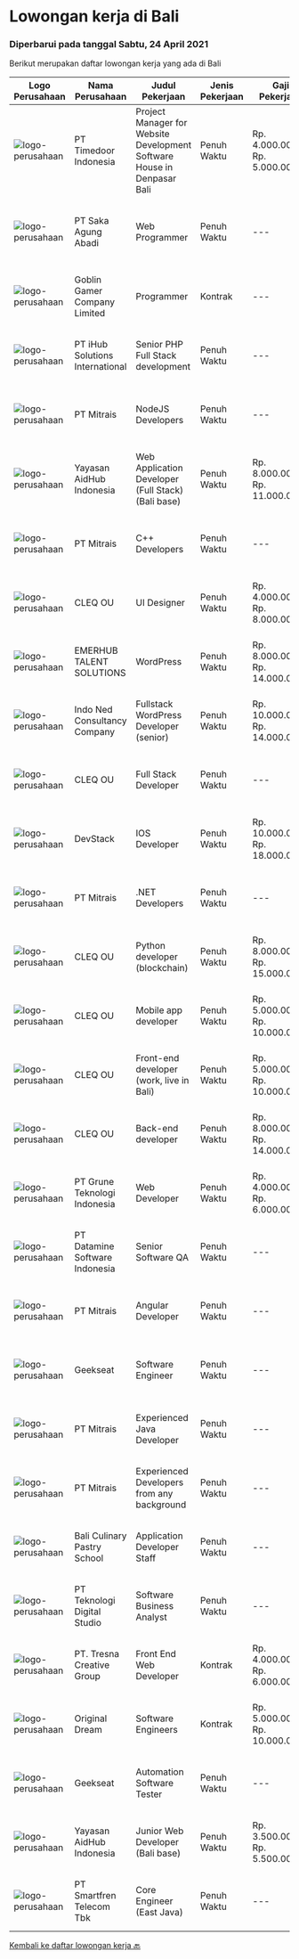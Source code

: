 
  # Lowongan kerja di Bali

  ### Diperbarui pada tanggal Sabtu, 24 April 2021

  Berikut merupakan daftar lowongan kerja yang ada di Bali

  |Logo Perusahaan | Nama Perusahaan | Judul Pekerjaan | Jenis Pekerjaan | Gaji Pekerjaan | Lokasi | Deskripsi | Tanggal diunggah | Pranala |
  | -------------- | --------------- | --------------- | --------- | --------- | -------------- | ------- | ----------- | ----------- |
  |![logo-perusahaan](https://image-service-cdn.seek.com.au/6a4bab02b8ff094d0604859dad47a24f6448e298/ee4dce1061f3f616224767ad58cb2fc751b8d2dc)|PT Timedoor Indonesia|Project Manager for Website Development Software House in Denpasar Bali|Penuh Waktu|Rp. 4.000.000-Rp. 5.000.000|Bali|If you want to grow up yourself, Timedoor is one of the best places for your career. Our team has come from various culture. We welcome young people...|Jumat, 23 April 2021|https://www.jobstreet.co.id/id/job/project-manager-for-website-development-software-house-in-denpasar-bali-3506259?token=0~54e59686-9cda-48bd-ac26-6c7eac6707df&sectionRank=1&jobId=jobstreet-id-job-3506259|
|![logo-perusahaan](https://image-service-cdn.seek.com.au/a2bb0e93410ccd2bcb8bb19feabfc93f54bd74d9/ee4dce1061f3f616224767ad58cb2fc751b8d2dc)|PT Saka Agung Abadi|Web Programmer|Penuh Waktu|---|Denpasar|Skill 1.	Pengembang aplikasi Full Stack (PHP/Laravel,MySQL/PostgreSQL,CSS Framework)2.	Mempunyai dasar pengetahuan dalam menggunakan JavaScript dan...|Jumat, 23 April 2021|https://www.jobstreet.co.id/id/job/web-programmer-3515121?token=0~54e59686-9cda-48bd-ac26-6c7eac6707df&sectionRank=2&jobId=jobstreet-id-job-3515121|
|![logo-perusahaan](https://image-service-cdn.seek.com.au/fe39cde3ef9d4dc6ecaffde1d27b59e40c5b2874/ee4dce1061f3f616224767ad58cb2fc751b8d2dc)|Goblin Gamer Company Limited|Programmer|Kontrak|---|Bali|Job HighlightsTo develop a logistic system for internal using web application / system.Software system development &amp; programming...|Kamis, 22 April 2021|https://www.jobstreet.co.id/id/job/programmer-4545842/origin/my?token=0~54e59686-9cda-48bd-ac26-6c7eac6707df&sectionRank=3&jobId=jobstreet-my-job-4545842|
|![logo-perusahaan](https://image-service-cdn.seek.com.au/ea34d56499eec708c3baffaa79a7a5d6677d0a3f/ee4dce1061f3f616224767ad58cb2fc751b8d2dc)|PT iHub Solutions International|Senior PHP Full Stack development|Penuh Waktu|---|Bali|PHP Senior ProgrammerPT IHub Solutions InternationalAbout PT IHub Solutions International:PT IHub Solutions International is a rapidly growing...|Jumat, 23 April 2021|https://www.jobstreet.co.id/id/job/senior-php-full-stack-development-3501957?token=0~54e59686-9cda-48bd-ac26-6c7eac6707df&sectionRank=4&jobId=jobstreet-id-job-3501957|
|![logo-perusahaan](https://image-service-cdn.seek.com.au/873c75fc9ed6df00967320d343e4e2a794129d8b/ee4dce1061f3f616224767ad58cb2fc751b8d2dc)|PT Mitrais|NodeJS Developers|Penuh Waktu|---|Bali|Build your Career with Mitrais! We're urgently looking for experienced NodeJS Developers to be part of our team for an immediate start.Our client is a...|Rabu, 21 April 2021|https://www.jobstreet.co.id/id/job/nodejs-developers-3504003?token=0~54e59686-9cda-48bd-ac26-6c7eac6707df&sectionRank=5&jobId=jobstreet-id-job-3504003|
|![logo-perusahaan](https://image-service-cdn.seek.com.au/078669adaefe01e135b5e151d105709a8092f2c6/ee4dce1061f3f616224767ad58cb2fc751b8d2dc)|Yayasan AidHub Indonesia|Web Application Developer (Full Stack) (Bali base)|Penuh Waktu|Rp. 8.000.000-Rp. 11.000.000|Kuta|Responsibilities: This role will report to the IT Manager Candidate must be able to manage the complete software development process of the our...|Kamis, 22 April 2021|https://www.jobstreet.co.id/id/job/web-application-developer-full-stack-bali-base-3505479?token=0~54e59686-9cda-48bd-ac26-6c7eac6707df&sectionRank=6&jobId=jobstreet-id-job-3505479|
|![logo-perusahaan](https://image-service-cdn.seek.com.au/873c75fc9ed6df00967320d343e4e2a794129d8b/ee4dce1061f3f616224767ad58cb2fc751b8d2dc)|PT Mitrais|C++ Developers|Penuh Waktu|---|Bali|Build your Career with Mitrais! We know that many C++ developers are stuck in jobs where they are supporting and enhancing legacy systems.  Are you...|Selasa, 20 April 2021|https://www.jobstreet.co.id/id/job/c-developers-3497430?token=0~54e59686-9cda-48bd-ac26-6c7eac6707df&sectionRank=7&jobId=jobstreet-id-job-3497430|
|![logo-perusahaan](https://image-service-cdn.seek.com.au/8b74d54d6ee7885f907464ca2714223178d371a4/ee4dce1061f3f616224767ad58cb2fc751b8d2dc)|CLEQ OU|UI Designer|Penuh Waktu|Rp. 4.000.000-Rp. 8.000.000|Badung|About MelalieMelalie is a peer-to-peer (P2P) mobility marketplace. On the Melalie platform, people can rent vehicles from each other, without the need...|Selasa, 20 April 2021|https://www.jobstreet.co.id/id/job/ui-designer-3511600?token=0~54e59686-9cda-48bd-ac26-6c7eac6707df&sectionRank=8&jobId=jobstreet-id-job-3511600|
|![logo-perusahaan](https://image-service-cdn.seek.com.au/956863e93e04787db617ea3231d4e0793b12d127/ee4dce1061f3f616224767ad58cb2fc751b8d2dc)|EMERHUB TALENT SOLUTIONS|WordPress|Penuh Waktu|Rp. 8.000.000-Rp. 14.000.000|Bali|Candidate must possess at least Bachelor's Degree in any field. Required language(s): English At least 2 Year(s) of working experience in the related...|Senin, 19 April 2021|https://www.jobstreet.co.id/id/job/wordpress-3510497?token=0~54e59686-9cda-48bd-ac26-6c7eac6707df&sectionRank=9&jobId=jobstreet-id-job-3510497|
|![logo-perusahaan](https://image-service-cdn.seek.com.au/1e77c76f98b2bd372756f97c5665231db8e7e19a/ee4dce1061f3f616224767ad58cb2fc751b8d2dc)|Indo Ned Consultancy Company|Fullstack WordPress Developer (senior)|Penuh Waktu|Rp. 10.000.000-Rp. 14.000.000|Bali|This job is not at IndoNed. You will be working for a Dutch company called U Digital (U B.V.) in Indonesia. U Digital is responsible for the selection...|Jumat, 23 April 2021|https://www.jobstreet.co.id/id/job/fullstack-wordpress-developer-senior-3515915?token=0~54e59686-9cda-48bd-ac26-6c7eac6707df&sectionRank=10&jobId=jobstreet-id-job-3515915|
|![logo-perusahaan](https://image-service-cdn.seek.com.au/54f28e3300fe2711cae0fa036939e6659a80604e/ee4dce1061f3f616224767ad58cb2fc751b8d2dc)|CLEQ OU|Full Stack Developer|Penuh Waktu|---|Badung|About ItsavirusItsavirus is a software company with offices in Bali, Singapore and Amsterdam. With a relative small group of people, we work on great...|Selasa, 20 April 2021|https://www.jobstreet.co.id/id/job/full-stack-developer-3511669?token=0~54e59686-9cda-48bd-ac26-6c7eac6707df&sectionRank=11&jobId=jobstreet-id-job-3511669|
|![logo-perusahaan](https://image-service-cdn.seek.com.au/844257ddb833c49271ee7ad25cc992ad33374fa6/ee4dce1061f3f616224767ad58cb2fc751b8d2dc)|DevStack|IOS Developer|Penuh Waktu|Rp. 10.000.000-Rp. 18.000.000|Denpasar|We are looking for exception and experience iOS Developer to join our team in Bandung or Bali. General requirement At least Bachelor degree from...|Rabu, 21 April 2021|https://www.jobstreet.co.id/id/job/ios-developer-3504227?token=0~54e59686-9cda-48bd-ac26-6c7eac6707df&sectionRank=12&jobId=jobstreet-id-job-3504227|
|![logo-perusahaan](https://image-service-cdn.seek.com.au/873c75fc9ed6df00967320d343e4e2a794129d8b/ee4dce1061f3f616224767ad58cb2fc751b8d2dc)|PT Mitrais|.NET Developers|Penuh Waktu|---|Denpasar|Build your Career with Mitrais !  We're looking for experienced .NET Software Engineers to be part of our team.  What will you be doing ?  Coding high...|Selasa, 20 April 2021|https://www.jobstreet.co.id/id/job/net-developers-3497433?token=0~54e59686-9cda-48bd-ac26-6c7eac6707df&sectionRank=13&jobId=jobstreet-id-job-3497433|
|![logo-perusahaan](https://image-service-cdn.seek.com.au/54f28e3300fe2711cae0fa036939e6659a80604e/ee4dce1061f3f616224767ad58cb2fc751b8d2dc)|CLEQ OU|Python developer (blockchain)|Penuh Waktu|Rp. 8.000.000-Rp. 15.000.000|Badung|About MelalieMelalie is a peer-to-peer (P2P) mobility marketplace. On the Melalie platform, people can rent vehicles from each other, without the need...|Selasa, 20 April 2021|https://www.jobstreet.co.id/id/job/python-developer-blockchain-3511531?token=0~54e59686-9cda-48bd-ac26-6c7eac6707df&sectionRank=14&jobId=jobstreet-id-job-3511531|
|![logo-perusahaan](https://image-service-cdn.seek.com.au/8b74d54d6ee7885f907464ca2714223178d371a4/ee4dce1061f3f616224767ad58cb2fc751b8d2dc)|CLEQ OU|Mobile app developer|Penuh Waktu|Rp. 5.000.000-Rp. 10.000.000|Badung|About MelalieMelalie is a peer-to-peer (P2P) mobility marketplace. On the Melalie platform, people can rent vehicles from each other, without the need...|Selasa, 20 April 2021|https://www.jobstreet.co.id/id/job/mobile-app-developer-3511642?token=0~54e59686-9cda-48bd-ac26-6c7eac6707df&sectionRank=15&jobId=jobstreet-id-job-3511642|
|![logo-perusahaan](https://image-service-cdn.seek.com.au/8b74d54d6ee7885f907464ca2714223178d371a4/ee4dce1061f3f616224767ad58cb2fc751b8d2dc)|CLEQ OU|Front-end developer (work, live in Bali)|Penuh Waktu|Rp. 5.000.000-Rp. 10.000.000|Badung|About ItsavirusItsavirus is a software company with offices in Bali, Singapore and Amsterdam. With a relative small group of people, we work on great...|Selasa, 20 April 2021|https://www.jobstreet.co.id/id/job/front-end-developer-work-live-in-bali-3511747?token=0~54e59686-9cda-48bd-ac26-6c7eac6707df&sectionRank=16&jobId=jobstreet-id-job-3511747|
|![logo-perusahaan](https://image-service-cdn.seek.com.au/8b74d54d6ee7885f907464ca2714223178d371a4/ee4dce1061f3f616224767ad58cb2fc751b8d2dc)|CLEQ OU|Back-end developer|Penuh Waktu|Rp. 8.000.000-Rp. 14.000.000|Badung|About ItsavirusItsavirus is a software company with offices in Bali, Singapore and Amsterdam. With a relative small group of people, we work on great...|Selasa, 20 April 2021|https://www.jobstreet.co.id/id/job/back-end-developer-3511706?token=0~54e59686-9cda-48bd-ac26-6c7eac6707df&sectionRank=17&jobId=jobstreet-id-job-3511706|
|![logo-perusahaan](https://image-service-cdn.seek.com.au/4be193adf001b1c1c83ee5da5c9445c770b61819/ee4dce1061f3f616224767ad58cb2fc751b8d2dc)|PT Grune Teknologi Indonesia|Web Developer|Penuh Waktu|Rp. 4.000.000-Rp. 6.000.000|Denpasar|Job Descriptions: Write programming code, either from scratch or adapting from other source code to meet business requirements. Candidates can choose...|Selasa, 20 April 2021|https://www.jobstreet.co.id/id/job/web-developer-3512561?token=0~54e59686-9cda-48bd-ac26-6c7eac6707df&sectionRank=18&jobId=jobstreet-id-job-3512561|
|![logo-perusahaan](https://image-service-cdn.seek.com.au/5d5a8b22cf20ff0659b17750bead6d36edb7ddb3/ee4dce1061f3f616224767ad58cb2fc751b8d2dc)|PT Datamine Software Indonesia|Senior Software QA|Penuh Waktu|---|Denpasar|Senior Software QADatamine Bali Based Role Rapidly Growing Global Organisation Datamine is currently seeking a highly organised, motivated and outcome...|Selasa, 20 April 2021|https://www.jobstreet.co.id/id/job/senior-software-qa-3498181?token=0~54e59686-9cda-48bd-ac26-6c7eac6707df&sectionRank=19&jobId=jobstreet-id-job-3498181|
|![logo-perusahaan](https://image-service-cdn.seek.com.au/873c75fc9ed6df00967320d343e4e2a794129d8b/ee4dce1061f3f616224767ad58cb2fc751b8d2dc)|PT Mitrais|Angular Developer|Penuh Waktu|---|Bali|Build your Career with Mitrais !  We're looking for experienced Angular Developer to be part of our team.  What will you be doing?  Liase with...|Selasa, 20 April 2021|https://www.jobstreet.co.id/id/job/angular-developer-3497434?token=0~54e59686-9cda-48bd-ac26-6c7eac6707df&sectionRank=20&jobId=jobstreet-id-job-3497434|
|![logo-perusahaan](https://image-service-cdn.seek.com.au/6ec369771236c060e2d7d7d46be9eee1432857a5/ee4dce1061f3f616224767ad58cb2fc751b8d2dc)|Geekseat|Software Engineer|Penuh Waktu|---|Denpasar|Have a seat with us! We are currently looking for an experienced Software Engineer to join our Awesome Engineering Team at our offices in Bali or...|Selasa, 20 April 2021|https://www.jobstreet.co.id/id/job/software-engineer-3498266?token=0~54e59686-9cda-48bd-ac26-6c7eac6707df&sectionRank=21&jobId=jobstreet-id-job-3498266|
|![logo-perusahaan](https://image-service-cdn.seek.com.au/873c75fc9ed6df00967320d343e4e2a794129d8b/ee4dce1061f3f616224767ad58cb2fc751b8d2dc)|PT Mitrais|Experienced Java Developer|Penuh Waktu|---|Bali|Build your Career with Mitrais!  We have clients who are urgently looking for Experienced Java developers for an immediate start. What will you be...|Rabu, 21 April 2021|https://www.jobstreet.co.id/id/job/experienced-java-developer-3504019?token=0~54e59686-9cda-48bd-ac26-6c7eac6707df&sectionRank=22&jobId=jobstreet-id-job-3504019|
|![logo-perusahaan](https://image-service-cdn.seek.com.au/873c75fc9ed6df00967320d343e4e2a794129d8b/ee4dce1061f3f616224767ad58cb2fc751b8d2dc)|PT Mitrais|Experienced Developers from any background|Penuh Waktu|---|Bali|Build your Career with Mitrais !  We're looking for experienced Software Engineers from any background to be part of our team.  What will you...|Selasa, 20 April 2021|https://www.jobstreet.co.id/id/job/experienced-developers-from-any-background-3497431?token=0~54e59686-9cda-48bd-ac26-6c7eac6707df&sectionRank=23&jobId=jobstreet-id-job-3497431|
|![logo-perusahaan](https://image-service-cdn.seek.com.au/d92719781ab4b4828d8e446422d470dcbba512e7/ee4dce1061f3f616224767ad58cb2fc751b8d2dc)|Bali Culinary Pastry School|Application Developer Staff|Penuh Waktu|---|Denpasar|Application developer (AD) team member in developing inhouse application. Working closely with AD supervisor to develop the application within...|Senin, 19 April 2021|https://www.jobstreet.co.id/id/job/application-developer-staff-3511024?token=0~54e59686-9cda-48bd-ac26-6c7eac6707df&sectionRank=24&jobId=jobstreet-id-job-3511024|
|![logo-perusahaan](https://image-service-cdn.seek.com.au/d9004f4adb674f15cd396dffb2aef597dbf2fef0/ee4dce1061f3f616224767ad58cb2fc751b8d2dc)|PT Teknologi Digital Studio|Software Business Analyst|Penuh Waktu|---|Denpasar|Perform requirements gathering with various stakeholders and translate the requirements into technical specifications. Analyze and decompose complex...|Sabtu, 17 April 2021|https://www.jobstreet.co.id/id/job/software-business-analyst-3509918?token=0~54e59686-9cda-48bd-ac26-6c7eac6707df&sectionRank=25&jobId=jobstreet-id-job-3509918|
|![logo-perusahaan](https://image-service-cdn.seek.com.au/9e992b72ae036143cf4e8e496636cbf855494db9/ee4dce1061f3f616224767ad58cb2fc751b8d2dc)|PT. Tresna Creative Group|Front End Web Developer|Kontrak|Rp. 4.000.000-Rp. 6.000.000|Bali|The Front End Developer will work alongside the Creative Director and/or Designers to help create websites, while at the same time, keeping the user...|Jumat, 16 April 2021|https://www.jobstreet.co.id/id/job/front-end-web-developer-3509097?token=0~54e59686-9cda-48bd-ac26-6c7eac6707df&sectionRank=26&jobId=jobstreet-id-job-3509097|
|![logo-perusahaan](https://image-service-cdn.seek.com.au/d3ae8e1874edee1c10187314a1bc1cb7c641c91e/ee4dce1061f3f616224767ad58cb2fc751b8d2dc)|Original Dream|Software Engineers|Kontrak|Rp. 5.000.000-Rp. 10.000.000|Badung|Smartmates is a Zoho consulting company with offices based in Bali. We help companies use Zoho apps for their business (see www.zoho.com). We're...|Jumat, 16 April 2021|https://www.jobstreet.co.id/id/job/software-engineers-3509463?token=0~54e59686-9cda-48bd-ac26-6c7eac6707df&sectionRank=27&jobId=jobstreet-id-job-3509463|
|![logo-perusahaan](https://image-service-cdn.seek.com.au/6ec369771236c060e2d7d7d46be9eee1432857a5/ee4dce1061f3f616224767ad58cb2fc751b8d2dc)|Geekseat|Automation Software Tester|Penuh Waktu|---|Badung|We’re looking for an Outstanding Automation Software Tester to join our Awesome Engineering Team at Bali or Bandung.As an Automation Software Tester...|Jumat, 16 April 2021|https://www.jobstreet.co.id/id/job/automation-software-tester-3508789?token=0~54e59686-9cda-48bd-ac26-6c7eac6707df&sectionRank=28&jobId=jobstreet-id-job-3508789|
|![logo-perusahaan](https://image-service-cdn.seek.com.au/078669adaefe01e135b5e151d105709a8092f2c6/ee4dce1061f3f616224767ad58cb2fc751b8d2dc)|Yayasan AidHub Indonesia|Junior Web Developer (Bali base)|Penuh Waktu|Rp. 3.500.000-Rp. 5.500.000|Badung|REQUIREMENTS: Candidate must possess at least Bachelor's Degree in Computer Science or related qualification Proven more than 1 year of functional...|Jumat, 16 April 2021|https://www.jobstreet.co.id/id/job/junior-web-developer-bali-base-3508843?token=0~54e59686-9cda-48bd-ac26-6c7eac6707df&sectionRank=29&jobId=jobstreet-id-job-3508843|
|![logo-perusahaan](https://image-service-cdn.seek.com.au/c3269725c02398816cf1a7ef712f023c3ef90c81/ee4dce1061f3f616224767ad58cb2fc751b8d2dc)|PT Smartfren Telecom Tbk|Core Engineer (East Java)|Penuh Waktu|---|Denpasar|Daily, Weekly, Monthly Preventive Maintenance of EPC Equipment Weekly Report EPC KPI To handle and solve the issued TT as per SLA Ensure Faults (SA...|Minggu, 18 April 2021|https://www.jobstreet.co.id/id/job/core-engineer-east-java-3502469?token=0~54e59686-9cda-48bd-ac26-6c7eac6707df&sectionRank=30&jobId=jobstreet-id-job-3502469|


  [Kembali ke daftar lowongan kerja 🔙](../README.md#daftar-lowongan-kerja)
  